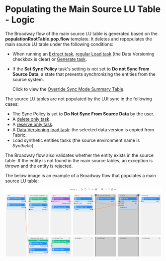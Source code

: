 # Populating the Main Source LU Table - Logic

The Broadway flow of the main source LU table is generated based on the **populationRootTable.pop.flow** template. It deletes and repopulates the main source LU table under the following conditions:

- When running an [Extract task](/articles/TDM/tdm_gui/16_extract_task.md), [regular Load task](/articles/TDM/tdm_gui/17_load_task_regular_mode.md) (the Data Versioning checkbox is clear) or [Generate task](/articles/TDM/tdm_gui/16a_generate_task.md).

- If the **Set Sync Policy** task's setting is not set to **Do not Sync From Source Data**, a state that prevents synchronizing the entities from the source system. 

  Click to view the [Override Sync Mode Summary Table](/articles/TDM/tdm_architecture/04_task_execution_overridden_parameters.md#overriding-the-sync-mode-on-the-task-execution).

The source LU tables are not populated by the LUI sync in the following cases:

- The Sync Policy is set to **Do Not Sync From Source Data** by the user.
- A [delete only task](/articles/TDM/tdm_gui/19_delete_only_task.md).
- A  [reserve only task](/articles/TDM/tdm_gui/20_reserve_only_task.md).
- A [Data Versioning load task](/articles/TDM/tdm_gui/15_data_flux_task.md): the selected data version is copied from Fabric. 
- Load synthetic entities tasks (the source environment name is *Synthetic*).

The Broadway flow also validates whether the entity exists in the source table. If the entity is not found in the main source tables, an exception is thrown and the entity is rejected.

The below image is an example of a Broadway flow that populates a main source LU table:



![root example](images/pop_root_lu_table_flow_example.png)

